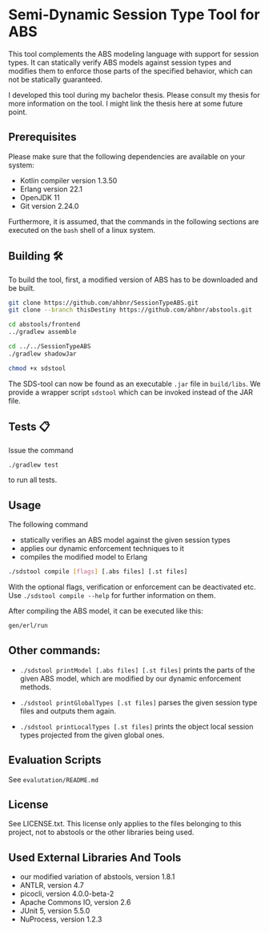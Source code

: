 # Semi-Dynamic Session Type Tool for ABS

This tool complements the ABS modeling language with support for session types.
It can statically verify ABS models against session types and modifies them to
enforce those parts of the specified behavior, which can not be statically
guaranteed.

I developed this tool during my bachelor thesis. Please consult my thesis for
more information on the tool. I might link the thesis here at some future point.

## Prerequisites

Please make sure that the following dependencies are available on your system:

* Kotlin compiler version 1.3.50
* Erlang version 22.1
* OpenJDK 11
* Git version 2.24.0

Furthermore, it is assumed, that the commands in the following sections are
executed on the `bash` shell of a linux system.

## Building :hammer_and_wrench:

To build the tool, first, a modified version of ABS has to be downloaded and
be built.

```sh
git clone https://github.com/ahbnr/SessionTypeABS.git
git clone --branch thisDestiny https://github.com/ahbnr/abstools.git

cd abstools/frontend
../gradlew assemble

cd ../../SessionTypeABS
./gradlew shadowJar

chmod +x sdstool
```

The SDS-tool can now be found as an executable `.jar` file in `build/libs`.
We provide a wrapper script `sdstool` which can be invoked instead of the JAR
file.

## Tests :clipboard:

Issue the command
```sh
./gradlew test
```
to run all tests.

## Usage

The following command

* statically verifies an ABS model against the given session types
* applies our dynamic enforcement techniques to it
* compiles the modified model to Erlang

```sh
./sdstool compile [flags] [.abs files] [.st files]
```

With the optional flags, verification or enforcement can be deactivated etc.
Use `./sdstool compile --help` for further information on them.

After compiling the ABS model, it can be executed like this:
```sh
gen/erl/run
```

## Other commands:

* `./sdstool printModel [.abs files] [.st files]` prints the parts of the given
  ABS model, which are modified by our dynamic enforcement methods.

* `./sdstool printGlobalTypes [.st files]` parses the given session type files
  and outputs them again.

* `./sdstool printLocalTypes [.st files]` prints the object local session types
  projected from the given global ones.

## Evaluation Scripts

See `evalutation/README.md`

## License

See LICENSE.txt.
This license only applies to the files belonging to this project, not to
abstools or the other libraries being used.

## Used External Libraries And Tools

* our modified variation of abstools, version 1.8.1
* ANTLR, version 4.7
* picocli, version 4.0.0-beta-2
* Apache Commons IO, version 2.6
* JUnit 5, version 5.5.0
* NuProcess, version 1.2.3
